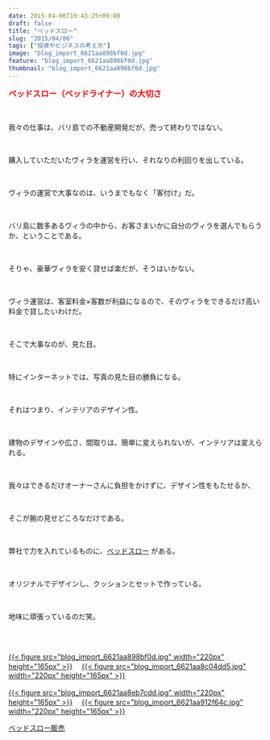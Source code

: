 ```yaml
---
date: 2015-04-06T19:43:25+09:00
draft: false
title: "ベッドスロー"
slug: "2015/04/06"
tags: ["投資やビジネスの考え方"]
image: "blog_import_6621aa898bf0d.jpg"
feature: "blog_import_6621aa898bf0d.jpg"
thumbnail: "blog_import_6621aa898bf0d.jpg"
---
```

<p><font color="#ff0000" size="3"><strong>ベッドスロー（ベッドライナー）の大切さ</strong></font></p><br/><p>我々の仕事は、バリ島での不動産開発だが、売って終わりではない。</p><br/><p>購入していただいたヴィラを運営を行い、それなりの利回りを出している。</p><br/><p>ヴィラの運営で大事なのは、いうまでもなく「客付け」だ。</p><br/><p>バリ島に数多あるヴィラの中から、お客さまいかに自分のヴィラを選んでもらうか、ということである。</p><br/><p>そりゃ、豪華ヴィラを安く貸せば楽だが、そうはいかない。</p><br/><p>ヴィラ運営は、客室料金×客数が利益になるので、そのヴィラをできるだけ高い料金で貸したいわけだ。</p><br/><p>そこで大事なのが、見た目。</p><br/><p>特にインターネットでは、写真の見た目の勝負になる。</p><br/><p>それはつまり、インテリアのデザイン性。</p><br/><p>建物のデザインや広さ、間取りは、簡単に変えられないが、インテリアは変えられる。</p><br/><p>我々はできるだけオーナーさんに負担をかけずに、デザイン性をもたせるか、</p><br/><p>そこが腕の見せどころなだけである。</p><br/><p>弊社で力を入れているものに、<a href="doo.co.jp" target="_blank">ベッドスロー</a> がある。</p><br/><p>オリジナルでデザインし、クッションとセットで作っている。</p><br/><p>地味に頑張っているのだ笑。</p><br/><p><br/><a href="blog_import_6621aa8abe7c5.jpg">{{< figure src="blog_import_6621aa898bf0d.jpg" width="220px" height="165px" >}}</a> 　<a href="blog_import_6621aa8d4d1d6.jpg">{{< figure src="blog_import_6621aa8c04dd5.jpg" width="220px" height="165px" >}}</a> <br/><br/><a href="blog_import_6621aa8ff1915.jpg">{{< figure src="blog_import_6621aa8eb7cdd.jpg" width="220px" height="165px" >}}</a> 　<a href="blog_import_6621aa92aae9b.jpg">{{< figure src="blog_import_6621aa912f64c.jpg" width="220px" height="165px" >}}</a> <br/></p><p><a href="bedrunner" target="_blank">ベッドスロー販売</a> </p><br/><br/><br/>

